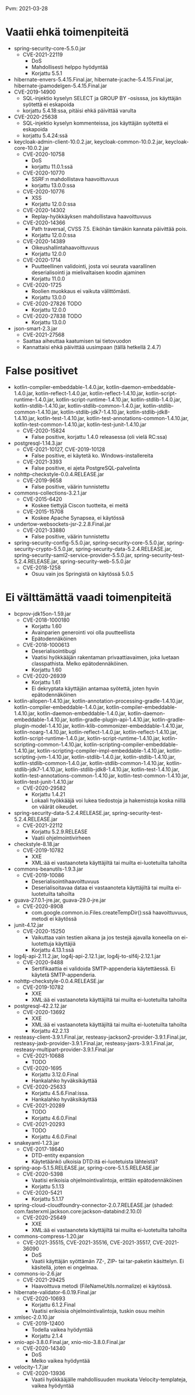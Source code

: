 Pvm: 2021-03-28

# Vaatii ehkä toimenpiteitä

* spring-security-core-5.5.0.jar
  * CVE-2021-22119
    * DoS
    * Mahdollisesti helppo hyödyntää
    * Korjattu 5.5.1
* hibernate-envers-5.4.15.Final.jar, hibernate-jcache-5.4.15.Final.jar, hibernate-jpamodelgen-5.4.15.Final.jar
 * CVE-2019-14900
   * SQL-injektio kyselyn SELECT ja GROUP BY -osisssa, jos käyttäjän syötettä ei eskapoida
   * korjattu 5.4.18:ssa, pitäisi ehkä päivittää varulta
 * CVE-2020-25638
    * SQL-injektio kyselyn kommenteissa, jos käyttäjän syötettä ei eskapoida
   * korjattu 5.4.24:ssä
* keycloak-admin-client-10.0.2.jar, keycloak-common-10.0.2.jar, keycloak-core-10.0.2.jar
  * CVE-2020-10758
    * DoS
    * korjattu 11.0.1:ssä
  * CVE-2020-10770
    * SSRF:n mahdollistava haavoittuvuus
    * korjattu 13.0.0:ssa
  * CVE-2020-10776
    * XSS
    * Korjattu 12.0.0:ssa
  * CVE-2020-14302
    * Replay-hyökkäyksen mahdollistava haavoittuvuus
  * CVE-2020-14366
    * Path traversal, CVSS 7.5. Eiköhän tämäkin kannata päivittää pois.
    * Korjattu 12.0.0:ssa
  * CVE-2020-14389
    * Oikeushallintahaavoittuvuus
    * Korjattu 12.0.0
  * CVE-2020-1714
    * Puutteellinen validointi, josta voi seurata vaarallinen deserialisointi ja mielivaltaisen koodin ajaminen
    * Korjattu 11.0.0
  * CVE-2020-1725
    * Roolien muokkaus ei vaikuta välittömästi.
    * Korjattu 13.0.0
  * CVE-2020-27826 TODO
    * Korjattu 12.0.0
  * CVE-2020-27838 TODO
    * Korjattu 13.0.0
* json-smart-2.3.jar
  * CVE-2021-27568
  * Saattaa aiheuttaa kaatumisen tai tietovuodon
  * Kannattaisi ehkä päivittää uusimpaan (tällä hetkellä 2.4.7)

# False positivet

* kotlin-compiler-embeddable-1.4.0.jar, kotlin-daemon-embeddable-1.4.0.jar, kotlin-reflect-1.4.0.jar, kotlin-reflect-1.4.10.jar, kotlin-script-runtime-1.4.0.jar, kotlin-script-runtime-1.4.10.jar, kotlin-stdlib-1.4.0.jar, kotlin-stdlib-1.4.10.jar, kotlin-stdlib-common-1.4.0.jar, kotlin-stdlib-common-1.4.10.jar, kotlin-stdlib-jdk7-1.4.10.jar, kotlin-stdlib-jdk8-1.4.10.jar, kotlin-test-1.4.10.jar, kotlin-test-annotations-common-1.4.10.jar, kotlin-test-common-1.4.10.jar, kotlin-test-junit-1.4.10.jar
  * CVE-2020-15824
    * False positive, korjattu 1.4.0 releasessa (oli vielä RC:ssa)
* postgresql-1.14.3.jar
  * CVE-2021-10127, CVE-2019-10128
    * False positive, ei käytetä ko. Windows-installereita
  * CVE-2021-3393
    * False positive, ei ajeta PostgreSQL-palvelinta
* nohttp-checkstyle-0.0.4.RELEASE.jar
  * CVE-2019-9658
    * False positive, väärin tunnistettu
* commons-collections-3.2.1.jar
  * CVE-2015-6420
    * Koskee tiettyjä Ciscon tuotteita, ei meitä
  * CVE-2015-15708
    * Koskee Apache Synapsea, ei käytössä
* undertow-websockets-jsr-2.2.8.Final.jar
  * CVE-2021-33880
    * False positive, väärin tunnistettu
* spring-security-config-5.5.0.jar, spring-security-core-5.5.0.jar, spring-security-crypto-5.5.0.jar, spring-security-data-5.2.4.RELEASE.jar, spring-security-saml2-service-provider-5.5.0.jar, spring-security-test-5.2.4.RELEASE.jar, spring-security-web-5.5.0.jar
  * CVE-2018-1258
    * Osuu vain jos Springistä on käytössä 5.0.5


# Ei välttämättä vaadi toimenpiteitä

* bcprov-jdk15on-1.59.jar
  * CVE-2018-1000180
    * Korjattu 1.60
    * Avainparien generointi voi olla puutteellista
    * Epätodennäköinen
  * CVE-2018-1000613
    * Deserialisointibugi
    * Vaatisi hyökkääjän rakentaman privaattiavaimen, joka luetaan classpathista. Melko epätodennäköinen.
    * Korjattu 1.60
  * CVE-2020-26939
    * Korjattu 1.61
    * Ei dekryptata käyttäjän antamaa syötettä, joten hyvin epätodennäköinen
* kotlin-allopen-1.4.10.jar, kotlin-annotation-processing-gradle-1.4.10.jar, kotlin-compiler-embeddable-1.4.0.jar, kotlin-compiler-embeddable-1.4.10.jar, kotlin-daemon-embeddable-1.4.0.jar, kotlin-daemon-embeddable-1.4.10.jar, kotlin-gradle-plugin-api-1.4.10.jar, kotlin-gradle-plugin-model-1.4.10.jar, kotlin-klib-commonizer-embeddable-1.4.10.jar, kotlin-noarg-1.4.10.jar, kotlin-reflect-1.4.0.jar, kotlin-reflect-1.4.10.jar, kotlin-script-runtime-1.4.0.jar, kotlin-script-runtime-1.4.10.jar, kotlin-scripting-common-1.4.10.jar, kotlin-scripting-compiler-embeddable-1.4.10.jar, kotlin-scripting-compiler-impl-embeddable-1.4.10.jar, kotlin-scripting-jvm-1.4.10.jar, kotlin-stdlib-1.4.0.jar, kotlin-stdlib-1.4.10.jar, kotlin-stdlib-common-1.4.0.jar, kotlin-stdlib-common-1.4.10.jar, kotlin-stdlib-jdk7-1.4.10.jar, kotlin-stdlib-jdk8-1.4.10.jar, kotlin-test-1.4.10.jar, kotlin-test-annotations-common-1.4.10.jar, kotlin-test-common-1.4.10.jar, kotlin-test-junit-1.4.10.jar
  * CVE-2020-29582
    * Korjattu 1.4.21
    * Lokaali hyökkääjä voi lukea tiedostoja ja hakemistoja koska niillä on väärät oikeudet.
* spring-security-data-5.2.4.RELEASE.jar, spring-security-test-5.2.4.RELEASE.jar
  * CVE-2021-22112
    * Korjattu 5.2.9.RELEASE
    * Vaatii ohjelmointivirheen
* checkstyle-8.18.jar
  * CVE-2019-10782
    * XXE
    * XML:ää ei vastaanoteta käyttäjiltä tai muilta ei-luotetuilta tahoilta
* commons-beanutils-1.9.3.jar
  * CVE-2019-10086
    * Deserialisointihaavoittuvuus
    * Deserialisoitavaa dataa ei vastaanoteta käyttäjiltä tai muilta ei-luotetuilta tahoilta
* guava-27.0.1-jre.jar, guava-29.0-jre.jar
  * CVE-2020-8908
    * com.google.common.io.Files.createTempDir():ssä haavoittuvuus, metodi ei käytössä
* junit-4.12.jar
  * CVE-2020-15250
    * Vaikuttaa vain testien aikana ja jos testejä ajavalla koneella on ei-luotettuja käyttäjiä
    * Korjattu 4.13.1:ssä
* log4j-api-2.11.2.jar, log4j-api-2.12.1.jar, log4j-to-slf4j-2.12.1.jar
  * CVE-2020-9488
    * Sertifikaattia ei validoida SMTP-appenderia käytettäessä. Ei käytetä SMTP-appenderia.
* nohttp-checkstyle-0.0.4.RELEASE.jar
  * CVE-2019-10782
    * XXE
    * XML:ää ei vastaanoteta käyttäjiltä tai muilta ei-luotetuilta tahoilta
* postgresql-42.2.12.jar
  * CVE-2020-13692
    * XXE
    * XML:ää ei vastaanoteta käyttäjiltä tai muilta ei-luotetuilta tahoilta
    * Korjattu 42.2.13
* resteasy-client-3.9.1.Final.jar, resteasy-jackson2-provider-3.9.1.Final.jar, resteasy-jaxb-provider-3.9.1.Final.jar, resteasy-jaxrs-3.9.1.Final.jar, resteasy-multipart-provider-3.9.1.Final.jar
  * CVE-2021-10688
    * TODO
  * CVE-2020-1695
    * Korjattu 3.12.0.Final
    * Hankalahko hyväksikäyttää
  * CVE-2020-25633
    * Korjattu 4.5.6.Final:issa.
    * Hankalahko hyväksikäyttää
  * CVE-2021-20289
    * TODO
    * Korjattu 4.6.0.Final
  * CVE-2021-20293
    * TODO
    * Korjattu 4.6.0.Final
* snakeyaml-1.23.jar
  * CVE-2017-18640
    * DTD-entity expansion
    * Käytetäänkö ulkoisia DTD:itä ei-luotetuista lähteistä?
* spring-aop-5.1.5.RELEASE.jar, spring-core-5.1.5.RELEASE.jar
  * CVE-2020-5398
    * Vaatisi erikoisia ohjelmointivalintoja, erittäin epätodennäköinen
    * Korjattu 5.1.13
  * CVE-2020-5421
    * Korjattu 5.1.17
* spring-cloud-cloudfoundry-connector-2.0.7.RELEASE.jar (shaded: com.fasterxml.jackson.core:jackson-databind:2.10.0)
  * CVE-2020-25649
    * XXE
    * XML:ää ei vastaanoteta käyttäjiltä tai muilta ei-luotetuilta tahoilta
* commons-compress-1.20.jar
  * CVE-2021-35515, CVE-2021-35516, CVE-2021-35517, CVE-2021-36090
    * DoS
    * Vaatii käyttäjän syöttämän 7Z-, ZIP- tai tar-paketin käsittelyn. Ei käsitellä, joten ei ongelmaa.
* commons-io-2.6.jar
  * CVE-2021-29425
    * Haavoittuva metodi (FileNameUtils.normalize) ei käytössä.
* hibernate-validator-6.0.19.Final.jar
  * CVE-2020-10693
    * Korjattu 6.1.2.Final
    * Vaatisi erikoisia ohjelmointivalintoja, tuskin osuu meihin
* xmlsec-2.0.10.jar
  * CVE-2019-12400
    * Todella vaikea hyödyntää
    * Korjattu 2.1.4
* xnio-api-3.8.0.Final.jar, xnio-nio-3.8.0.Final.jar
  * CVE-2020-14340
    * DoS
    * Melko vaikea hyödyntää
* velocity-1.7.jar
  * CVE-2020-13936
    * Vaatii hyökkääjälle mahdollisuuden muokata Velocity-templateja, vaikea hyödyntää
 